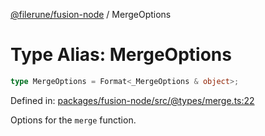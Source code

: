 [@filerune/fusion-node](../README.md) / MergeOptions

# Type Alias: MergeOptions

```ts
type MergeOptions = Format<_MergeOptions & object>;
```

Defined in: [packages/fusion-node/src/@types/merge.ts:22](https://github.com/filerune/javascript/blob/e35128d5deea4a3f64742db5fcfda1a7f8c2cb71/packages/fusion-node/src/@types/merge.ts#L22)

Options for the `merge` function.
